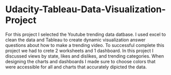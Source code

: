# Udacity-Tableau-Data-Visualization-Project
For this project I selected the Youtube trending data datbase. I used excel to clean the data and Tableau to create dynamic visualization answer questions about how to make a trending video. To successful complete this project we had to crete 2 worksheets and 1 dashboard. In this project I discussed views by state, likes and dislikes, and trending categories. When designing the charts and dashboards I made sure to choose colors that were accessible for all and charts that accurately dipicted the data.

